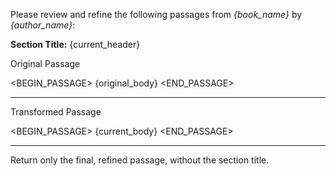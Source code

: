 Please review and refine the following passages from *{book_name}* by *{author_name}*:

**Section Title:** {current_header}

Original Passage

<BEGIN_PASSAGE>
{original_body}
<END_PASSAGE>

---

Transformed Passage

<BEGIN_PASSAGE>
{current_body}
<END_PASSAGE>

---

Return only the final, refined passage, without the section title.
